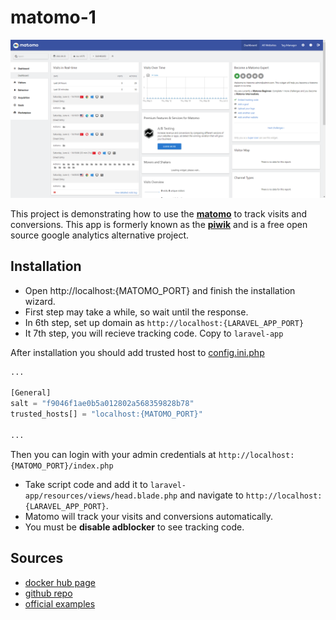 # matomo-1

![Screenshot 1](./screenshots/screenshot-1.png)

This project is demonstrating how to use the **[matomo](https://matomo.org/)** to track visits and conversions. This app is formerly known as the **[piwik](https://piwik.pro/)** and is a free open source google analytics alternative project.

## Installation

 - Open http://localhost:{MATOMO_PORT} and finish the installation wizard.
 - First step may take a while, so wait until the response.
 - In 6th step, set up domain as `http://localhost:{LARAVEL_APP_PORT}`
 - It 7th step, you will recieve tracking code. Copy to `laravel-app`

After installation you should add trusted host to [config.ini.php](./matomo-app/config/config.ini.php)

```php
...

[General]
salt = "f9046f1ae0b5a012802a568359828b78"
trusted_hosts[] = "localhost:{MATOMO_PORT}"

...
```

Then you can login with your admin credentials at `http://localhost:{MATOMO_PORT}/index.php`

- Take script code and add it to `laravel-app/resources/views/head.blade.php` and navigate to `http://localhost:{LARAVEL_APP_PORT}`.
- Matomo will track your visits and conversions automatically.
- You must be **disable adblocker** to see tracking code.

## Sources

- [docker hub page](https://hub.docker.com/_/matomo)
- [github repo](https://github.com/matomo-org/matomo)
- [official examples](https://github.com/matomo-org/docker/tree/master/.examples)